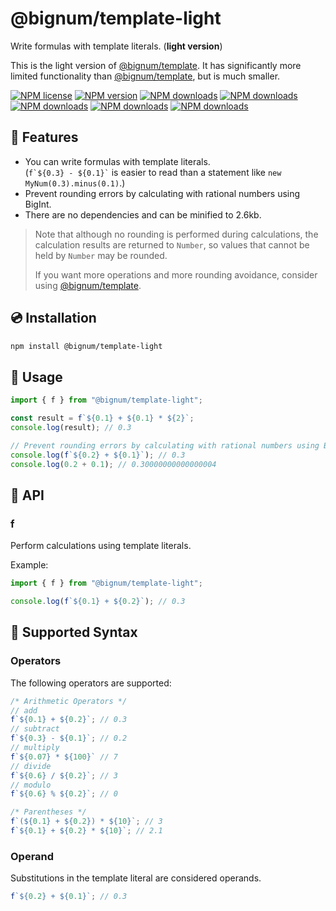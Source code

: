 # @bignum/template-light

Write formulas with template literals. (**light version**)

This is the light version of [@bignum/template]. It has significantly more limited functionality than [@bignum/template], but is much smaller.

[@bignum/template]: ../template/README.md

[![NPM license](https://img.shields.io/npm/l/@bignum/template-light.svg)](https://www.npmjs.com/package/@bignum/template-light)
[![NPM version](https://img.shields.io/npm/v/@bignum/template-light.svg)](https://www.npmjs.com/package/@bignum/template-light)
[![NPM downloads](https://img.shields.io/badge/dynamic/json.svg?label=downloads&colorB=green&suffix=/day&query=$.downloads&uri=https://api.npmjs.org//downloads/point/last-day/@bignum/template-light&maxAge=3600)](http://www.npmtrends.com/@bignum/template-light)
[![NPM downloads](https://img.shields.io/npm/dw/@bignum/template-light.svg)](http://www.npmtrends.com/@bignum/template-light)
[![NPM downloads](https://img.shields.io/npm/dm/@bignum/template-light.svg)](http://www.npmtrends.com/@bignum/template-light)
[![NPM downloads](https://img.shields.io/npm/dy/@bignum/template-light.svg)](http://www.npmtrends.com/@bignum/template-light)
[![NPM downloads](https://img.shields.io/npm/dt/@bignum/template-light.svg)](http://www.npmtrends.com/@bignum/template-light)

## 🚀 Features

- You can write formulas with template literals.\
  (`` f`${0.3} - ${0.1}` `` is easier to read than a statement like `new MyNum(0.3).minus(0.1)`.)
- Prevent rounding errors by calculating with rational numbers using BigInt.
- There are no dependencies and can be minified to 2.6kb.

> Note that although no rounding is performed during calculations, the calculation results are returned to `Number`, so values that cannot be held by `Number` may be rounded.
>
> If you want more operations and more rounding avoidance, consider using [@bignum/template].

## 💿 Installation

```bash
npm install @bignum/template-light
```

## 📖 Usage

```js
import { f } from "@bignum/template-light";

const result = f`${0.1} + ${0.1} * ${2}`;
console.log(result); // 0.3

// Prevent rounding errors by calculating with rational numbers using BigInt.
console.log(f`${0.2} + ${0.1}`); // 0.3
console.log(0.2 + 0.1); // 0.30000000000000004
```

## 🧮 API

### f

Perform calculations using template literals.

Example:

```js
import { f } from "@bignum/template-light";

console.log(f`${0.1} + ${0.2}`); // 0.3
```

## 📝 Supported Syntax

### Operators

The following operators are supported:

```js
/* Arithmetic Operators */
// add
f`${0.1} + ${0.2}`; // 0.3
// subtract
f`${0.3} - ${0.1}`; // 0.2
// multiply
f`${0.07} * ${100}` // 7
// divide
f`${0.6} / ${0.2}`; // 3
// modulo
f`${0.6} % ${0.2}`; // 0

/* Parentheses */
f`(${0.1} + ${0.2}) * ${10}`; // 3
f`${0.1} + ${0.2} * ${10}`; // 2.1
```

### Operand

Substitutions in the template literal are considered operands.

```js
f`${0.2} + ${0.1}`; // 0.3
```
